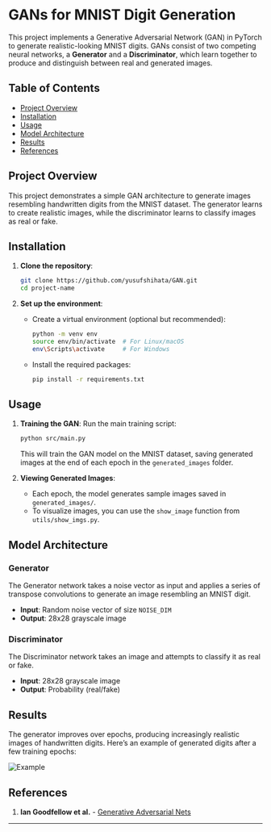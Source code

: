 # GANs for MNIST Digit Generation

This project implements a Generative Adversarial Network (GAN) in PyTorch to generate realistic-looking MNIST digits. GANs consist of two competing neural networks, a **Generator** and a **Discriminator**, which learn together to produce and distinguish between real and generated images.

## Table of Contents
- [Project Overview](#project-overview)
- [Installation](#installation)
- [Usage](#usage)
- [Model Architecture](#model-architecture)
- [Results](#results)
- [References](#references)

## Project Overview

This project demonstrates a simple GAN architecture to generate images resembling handwritten digits from the MNIST dataset. The generator learns to create realistic images, while the discriminator learns to classify images as real or fake. 

## Installation

1. **Clone the repository**:
    ```bash
    git clone https://github.com/yusufshihata/GAN.git
    cd project-name
    ```

2. **Set up the environment**:
   - Create a virtual environment (optional but recommended):
     ```bash
     python -m venv env
     source env/bin/activate  # For Linux/macOS
     env\Scripts\activate     # For Windows
     ```
   - Install the required packages:
     ```bash
     pip install -r requirements.txt
     ```

## Usage

1. **Training the GAN**:
    Run the main training script:
    ```bash
    python src/main.py
    ```

    This will train the GAN model on the MNIST dataset, saving generated images at the end of each epoch in the `generated_images` folder.

2. **Viewing Generated Images**:
   - Each epoch, the model generates sample images saved in `generated_images/`.
   - To visualize images, you can use the `show_image` function from `utils/show_imgs.py`.

## Model Architecture

### Generator
The Generator network takes a noise vector as input and applies a series of transpose convolutions to generate an image resembling an MNIST digit.

- **Input**: Random noise vector of size `NOISE_DIM`
- **Output**: 28x28 grayscale image

### Discriminator
The Discriminator network takes an image and attempts to classify it as real or fake.

- **Input**: 28x28 grayscale image
- **Output**: Probability (real/fake)

## Results

The generator improves over epochs, producing increasingly realistic images of handwritten digits. Here’s an example of generated digits after a few training epochs:

![Example](generated_images/epoch_50.png)

## References

1. **Ian Goodfellow et al.** - [Generative Adversarial Nets](https://arxiv.org/abs/1406.2661)

---

